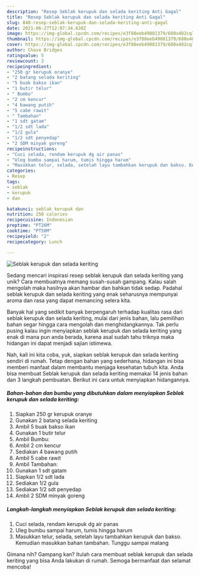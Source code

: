 ```yaml
---
description: "Resep Seblak kerupuk dan selada keriting Anti Gagal"
title: "Resep Seblak kerupuk dan selada keriting Anti Gagal"
slug: 840-resep-seblak-kerupuk-dan-selada-keriting-anti-gagal
date: 2021-06-27T12:07:34.638Z
image: https://img-global.cpcdn.com/recipes/e3f88eeb49081379/680x482cq70/seblak-kerupuk-dan-selada-keriting-foto-resep-utama.jpg
thumbnail: https://img-global.cpcdn.com/recipes/e3f88eeb49081379/680x482cq70/seblak-kerupuk-dan-selada-keriting-foto-resep-utama.jpg
cover: https://img-global.cpcdn.com/recipes/e3f88eeb49081379/680x482cq70/seblak-kerupuk-dan-selada-keriting-foto-resep-utama.jpg
author: Chase Bridges
ratingvalue: 5
reviewcount: 3
recipeingredient:
- "250 gr kerupuk oranye"
- "2 batang selada keriting"
- "5 buak bakso ikan"
- "1 butir telur"
- " Bumbu"
- "2 cm kencur"
- "4 bawang putih"
- "5 cabe rawit"
- " Tambahan"
- "1 sdt gatam"
- "1/2 sdt lada"
- "1/2 gula"
- "1/2 sdt penyedap"
- "2 SDM minyak goreng"
recipeinstructions:
- "Cuci selada, rendam kerupuk dg air panas"
- "Uleg bumbu sampai harum, tumis hingga harum"
- "Masukkan telur, selada, setelah layu tambahkan kerupuk dan bakso. Kemudian masukkan bahan tambahan. Tunggu sampai matang"
categories:
- Resep
tags:
- seblak
- kerupuk
- dan

katakunci: seblak kerupuk dan 
nutrition: 250 calories
recipecuisine: Indonesian
preptime: "PT26M"
cooktime: "PT50M"
recipeyield: "2"
recipecategory: Lunch

---
```



![Seblak kerupuk dan selada keriting](https://img-global.cpcdn.com/recipes/e3f88eeb49081379/680x482cq70/seblak-kerupuk-dan-selada-keriting-foto-resep-utama.jpg)

Sedang mencari inspirasi resep seblak kerupuk dan selada keriting yang unik? Cara membuatnya memang susah-susah gampang. Kalau salah mengolah maka hasilnya akan hambar dan bahkan tidak sedap. Padahal seblak kerupuk dan selada keriting yang enak seharusnya mempunyai aroma dan rasa yang dapat memancing selera kita.



Banyak hal yang sedikit banyak berpengaruh terhadap kualitas rasa dari seblak kerupuk dan selada keriting, mulai dari jenis bahan, lalu pemilihan bahan segar hingga cara mengolah dan menghidangkannya. Tak perlu pusing kalau ingin menyiapkan seblak kerupuk dan selada keriting yang enak di mana pun anda berada, karena asal sudah tahu triknya maka hidangan ini dapat menjadi sajian istimewa.


Nah, kali ini kita coba, yuk, siapkan seblak kerupuk dan selada keriting sendiri di rumah. Tetap dengan bahan yang sederhana, hidangan ini bisa memberi manfaat dalam membantu menjaga kesehatan tubuh kita. Anda bisa membuat Seblak kerupuk dan selada keriting memakai 14 jenis bahan dan 3 langkah pembuatan. Berikut ini cara untuk menyiapkan hidangannya.

<!--inarticleads1-->

##### Bahan-bahan dan bumbu yang dibutuhkan dalam menyiapkan Seblak kerupuk dan selada keriting:

1. Siapkan 250 gr kerupuk oranye
1. Gunakan 2 batang selada keriting
1. Ambil 5 buak bakso ikan
1. Gunakan 1 butir telur
1. Ambil  Bumbu:
1. Ambil 2 cm kencur
1. Sediakan 4 bawang putih
1. Ambil 5 cabe rawit
1. Ambil  Tambahan:
1. Gunakan 1 sdt gatam
1. Siapkan 1/2 sdt lada
1. Sediakan 1/2 gula
1. Sediakan 1/2 sdt penyedap
1. Ambil 2 SDM minyak goreng




<!--inarticleads2-->

##### Langkah-langkah menyiapkan Seblak kerupuk dan selada keriting:

1. Cuci selada, rendam kerupuk dg air panas
1. Uleg bumbu sampai harum, tumis hingga harum
1. Masukkan telur, selada, setelah layu tambahkan kerupuk dan bakso. Kemudian masukkan bahan tambahan. Tunggu sampai matang




Gimana nih? Gampang kan? Itulah cara membuat seblak kerupuk dan selada keriting yang bisa Anda lakukan di rumah. Semoga bermanfaat dan selamat mencoba!

